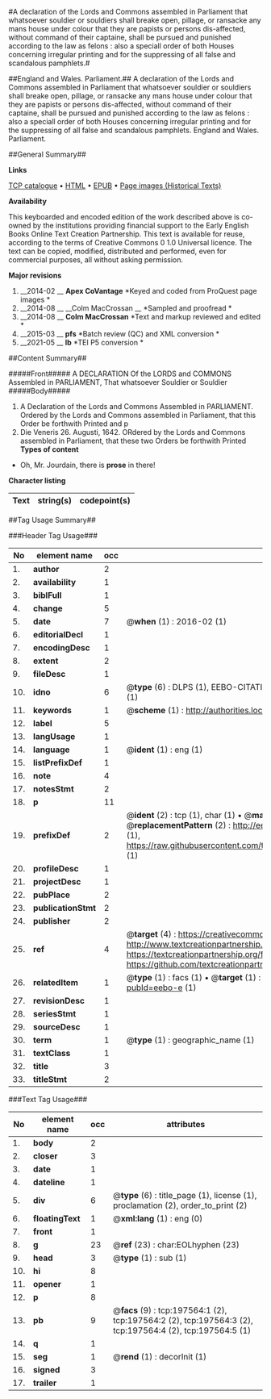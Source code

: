 #A declaration of the Lords and Commons assembled in Parliament that whatsoever souldier or souldiers shall breake open, pillage, or ransacke any mans house under colour that they are papists or persons dis-affected, without command of their captaine, shall be pursued and punished according to the law as felons : also a speciall order of both Houses concerning irregular printing and for the suppressing of all false and scandalous pamphlets.#

##England and Wales. Parliament.##
A declaration of the Lords and Commons assembled in Parliament that whatsoever souldier or souldiers shall breake open, pillage, or ransacke any mans house under colour that they are papists or persons dis-affected, without command of their captaine, shall be pursued and punished according to the law as felons : also a speciall order of both Houses concerning irregular printing and for the suppressing of all false and scandalous pamphlets.
England and Wales. Parliament.

##General Summary##

**Links**

[TCP catalogue](http://www.ota.ox.ac.uk/tcp/)  • 
[HTML](http://tei.it.ox.ac.uk/tcp/Texts-HTML/free/B21/B21970.html)  • 
[EPUB](http://tei.it.ox.ac.uk/tcp/Texts-EPUB/free/B21/B21970.epub) • 
[Page images (Historical Texts)](https://historicaltexts.jisc.ac.uk/eebo-12264217e)

**Availability**

This keyboarded and encoded edition of the work described above is co-owned by the
    institutions providing financial support to the Early English Books Online Text Creation
    Partnership. This text is available for reuse, according to the terms of  Creative Commons 0 1.0 Universal
    licence. The text can be copied, modified, distributed and performed, even for commercial
    purposes, all without asking permission.

**Major revisions**

1. __2014-02 __ __Apex CoVantage__ *Keyed and coded from ProQuest page images *
1. __2014-08 __ __Colm MacCrossan __ *Sampled and proofread *
1. __2014-08 __ __Colm MacCrossan__ *Text and markup reviewed and edited *
1. __2015-03 __ __pfs__ *Batch review (QC) and XML conversion *
1. __2021-05 __ __lb__ *TEI P5 conversion *

##Content Summary##

#####Front#####
A DECLARATION Of the LORDS and COMMONS Assembled in PARLIAMENT, That whatsoever Souldier or Souldier
#####Body#####

1. A Declaration of the Lords and Commons Assembled in PARLIAMENT.
Ordered by the Lords and Commons assembled in Parliament, that this Order be forthwith Printed and p
1. Die Veneris 26. Augusti, 1642.
ORdered by the Lords and Commons assembled in Parliament, that these two Orders be forthwith Printed
**Types of content**

  * Oh, Mr. Jourdain, there is **prose** in there!

**Character listing**


|Text|string(s)|codepoint(s)|
|---|---|---|

##Tag Usage Summary##

###Header Tag Usage###

|No|element name|occ|attributes|
|---|---|---|---|
|1.|__author__|2||
|2.|__availability__|1||
|3.|__biblFull__|1||
|4.|__change__|5||
|5.|__date__|7| @__when__ (1) : 2016-02 (1)|
|6.|__editorialDecl__|1||
|7.|__encodingDesc__|1||
|8.|__extent__|2||
|9.|__fileDesc__|1||
|10.|__idno__|6| @__type__ (6) : DLPS (1), EEBO-CITATION (1), VID (1), EEBO-PROQUEST (1), STC (1), OCLC (1)|
|11.|__keywords__|1| @__scheme__ (1) : http://authorities.loc.gov/ (1)|
|12.|__label__|5||
|13.|__langUsage__|1||
|14.|__language__|1| @__ident__ (1) : eng (1)|
|15.|__listPrefixDef__|1||
|16.|__note__|4||
|17.|__notesStmt__|2||
|18.|__p__|11||
|19.|__prefixDef__|2| @__ident__ (2) : tcp (1), char (1)  •  @__matchPattern__ (2) : ([0-9\-]+):([0-9IVX]+) (1), (.+) (1)  •  @__replacementPattern__ (2) : http://eebo.chadwyck.com/downloadtiff?vid=$1&page=$2 (1), https://raw.githubusercontent.com/textcreationpartnership/Texts/master/tcpchars.xml#$1 (1)|
|20.|__profileDesc__|1||
|21.|__projectDesc__|1||
|22.|__pubPlace__|2||
|23.|__publicationStmt__|2||
|24.|__publisher__|2||
|25.|__ref__|4| @__target__ (4) : https://creativecommons.org/publicdomain/zero/1.0/ (1), http://www.textcreationpartnership.org/docs/. (1), https://textcreationpartnership.org/faq/#faq05 (1), https://github.com/textcreationpartnership (1)|
|26.|__relatedItem__|1| @__type__ (1) : facs (1)  •  @__target__ (1) : https://data.historicaltexts.jisc.ac.uk/view?pubId=eebo-e (1)|
|27.|__revisionDesc__|1||
|28.|__seriesStmt__|1||
|29.|__sourceDesc__|1||
|30.|__term__|1| @__type__ (1) : geographic_name (1)|
|31.|__textClass__|1||
|32.|__title__|3||
|33.|__titleStmt__|2||


###Text Tag Usage###

|No|element name|occ|attributes|
|---|---|---|---|
|1.|__body__|2||
|2.|__closer__|3||
|3.|__date__|1||
|4.|__dateline__|1||
|5.|__div__|6| @__type__ (6) : title_page (1), license (1), proclamation (2), order_to_print (2)|
|6.|__floatingText__|1| @__xml:lang__ (1) : eng (0)|
|7.|__front__|1||
|8.|__g__|23| @__ref__ (23) : char:EOLhyphen (23)|
|9.|__head__|3| @__type__ (1) : sub (1)|
|10.|__hi__|8||
|11.|__opener__|1||
|12.|__p__|8||
|13.|__pb__|9| @__facs__ (9) : tcp:197564:1 (2), tcp:197564:2 (2), tcp:197564:3 (2), tcp:197564:4 (2), tcp:197564:5 (1)|
|14.|__q__|1||
|15.|__seg__|1| @__rend__ (1) : decorInit (1)|
|16.|__signed__|3||
|17.|__trailer__|1||

